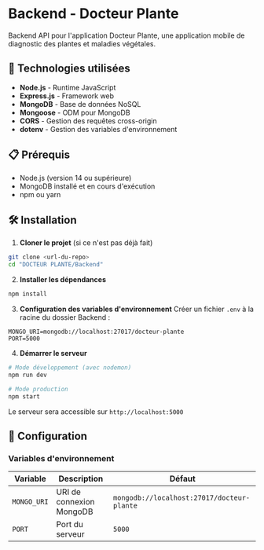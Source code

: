 # Backend - Docteur Plante

Backend API pour l'application Docteur Plante, une application mobile de diagnostic des plantes et maladies végétales.

## 🚀 Technologies utilisées

- **Node.js** - Runtime JavaScript
- **Express.js** - Framework web
- **MongoDB** - Base de données NoSQL
- **Mongoose** - ODM pour MongoDB
- **CORS** - Gestion des requêtes cross-origin
- **dotenv** - Gestion des variables d'environnement

## 📋 Prérequis

- Node.js (version 14 ou supérieure)
- MongoDB installé et en cours d'exécution
- npm ou yarn

## 🛠️ Installation

1. **Cloner le projet** (si ce n'est pas déjà fait)
```bash
git clone <url-du-repo>
cd "DOCTEUR PLANTE/Backend"
```

2. **Installer les dépendances**
```bash
npm install
```

3. **Configuration des variables d'environnement**
Créer un fichier `.env` à la racine du dossier Backend :
```env
MONGO_URI=mongodb://localhost:27017/docteur-plante
PORT=5000
```

4. **Démarrer le serveur**
```bash
# Mode développement (avec nodemon)
npm run dev

# Mode production
npm start
```

Le serveur sera accessible sur `http://localhost:5000`

## 🔧 Configuration

### Variables d'environnement

| Variable | Description | Défaut |
|----------|-------------|--------|
| `MONGO_URI` | URI de connexion MongoDB | `mongodb://localhost:27017/docteur-plante` |
| `PORT` | Port du serveur | `5000` |